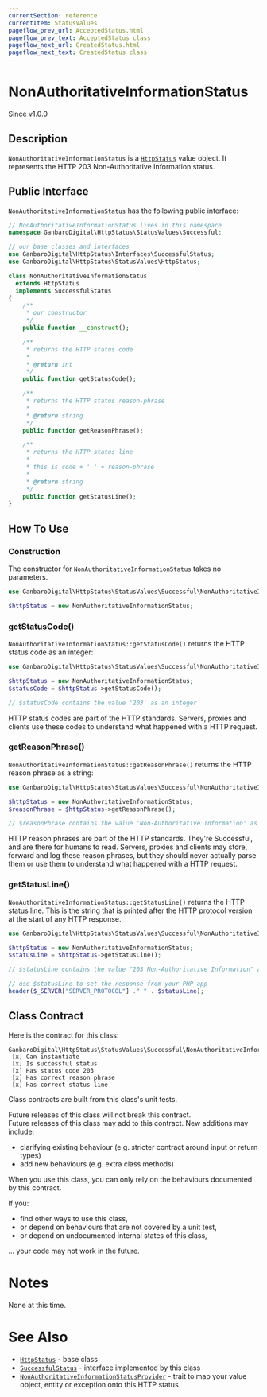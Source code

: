 ```yaml
---
currentSection: reference
currentItem: StatusValues
pageflow_prev_url: AcceptedStatus.html
pageflow_prev_text: AcceptedStatus class
pageflow_next_url: CreatedStatus.html
pageflow_next_text: CreatedStatus class
---
```


# NonAuthoritativeInformationStatus

<div class="callout info">
Since v1.0.0
</div>

## Description

`NonAuthoritativeInformationStatus` is a [`HttpStatus`](HttpStatus.html) value object. It represents the HTTP 203 Non-Authoritative Information status.

## Public Interface

`NonAuthoritativeInformationStatus` has the following public interface:

```php
// NonAuthoritativeInformationStatus lives in this namespace
namespace GanbaroDigital\HttpStatus\StatusValues\Successful;

// our base classes and interfaces
use GanbaroDigital\HttpStatus\Interfaces\SuccessfulStatus;
use GanbaroDigital\HttpStatus\StatusValues\HttpStatus;

class NonAuthoritativeInformationStatus
  extends HttpStatus
  implements SuccessfulStatus
{
    /**
     * our constructor
     */
    public function __construct();

    /**
     * returns the HTTP status code
     *
     * @return int
     */
    public function getStatusCode();

    /**
     * returns the HTTP status reason-phrase
     *
     * @return string
     */
    public function getReasonPhrase();

    /**
     * returns the HTTP status line
     *
     * this is code + ' ' + reason-phrase
     *
     * @return string
     */
    public function getStatusLine();
}
```

## How To Use

### Construction

The constructor for `NonAuthoritativeInformationStatus` takes no parameters.

```php
use GanbaroDigital\HttpStatus\StatusValues\Successful\NonAuthoritativeInformationStatus;

$httpStatus = new NonAuthoritativeInformationStatus;
```

### getStatusCode()

`NonAuthoritativeInformationStatus::getStatusCode()` returns the HTTP status code as an integer:

```php
use GanbaroDigital\HttpStatus\StatusValues\Successful\NonAuthoritativeInformationStatus;

$httpStatus = new NonAuthoritativeInformationStatus;
$statusCode = $httpStatus->getStatusCode();

// $statusCode contains the value '203' as an integer
```

HTTP status codes are part of the HTTP standards. Servers, proxies and clients use these codes to understand what happened with a HTTP request.

### getReasonPhrase()

`NonAuthoritativeInformationStatus::getReasonPhrase()` returns the HTTP reason phrase as a string:

```php
use GanbaroDigital\HttpStatus\StatusValues\Successful\NonAuthoritativeInformationStatus;

$httpStatus = new NonAuthoritativeInformationStatus;
$reasonPhrase = $httpStatus->getReasonPhrase();

// $reasonPhrase contains the value 'Non-Authoritative Information' as a string
```

HTTP reason phrases are part of the HTTP standards. They're Successful, and are there for humans to read. Servers, proxies and clients may store, forward and log these reason phrases, but they should never actually parse them or use them to understand what happened with a HTTP request.

### getStatusLine()

`NonAuthoritativeInformationStatus::getStatusLine()` returns the HTTP status line. This is the string that is printed after the HTTP protocol version at the start of any HTTP response.

```php
use GanbaroDigital\HttpStatus\StatusValues\Successful\NonAuthoritativeInformationStatus;

$httpStatus = new NonAuthoritativeInformationStatus;
$statusLine = $httpStatus->getStatusLine();

// $statusLine contains the value "203 Non-Authoritative Information" as a string

// use $statusLine to set the response from your PHP app
header($_SERVER["SERVER_PROTOCOL"] ." " . $statusLine);
```

## Class Contract

Here is the contract for this class:

    GanbaroDigital\HttpStatus\StatusValues\Successful\NonAuthoritativeInformationStatus
     [x] Can instantiate
     [x] Is successful status
     [x] Has status code 203
     [x] Has correct reason phrase
     [x] Has correct status line

Class contracts are built from this class's unit tests.

<div class="callout success">
Future releases of this class will not break this contract.
</div>

<div class="callout info" markdown="1">
Future releases of this class may add to this contract. New additions may include:

* clarifying existing behaviour (e.g. stricter contract around input or return types)
* add new behaviours (e.g. extra class methods)
</div>

<div class="callout warning" markdown="1">
When you use this class, you can only rely on the behaviours documented by this contract.

If you:

* find other ways to use this class,
* or depend on behaviours that are not covered by a unit test,
* or depend on undocumented internal states of this class,

... your code may not work in the future.
</div>

# Notes

None at this time.

# See Also

* [`HttpStatus`](HttpStatus.html) - base class
* [`SuccessfulStatus`](SuccessfulStatus.html) - interface implemented by this class
* [`NonAuthoritativeInformationStatusProvider`](../StatusProviders/NonAuthoritativeInformationStatusProvider.html) - trait to map your value object, entity or exception onto this HTTP status
